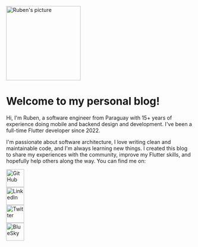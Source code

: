 <img src="images/profile.jpg" 
    alt="Ruben's picture" 
    class="center circular" 
    style="width: 200px; height: 200px;">


# Welcome to my personal blog!

Hi, I'm Ruben, a software engineer from Paraguay with 15+ years of experience doing 
mobile and backend design and development. I've been a full-time Flutter developer 
since 2022.

I'm passionate about software architecture, I love writing clean and maintainable code,
and I'm always learning new things. I created this blog to share my experiences with 
the community, improve my Flutter skills, and hopefully help others along the way.
You can find me on:


<div class="row center">
  <div class="column">
    <a href="https://github.com/rubenlop88/">
      <img src="svg/square-github-brands.svg" alt="GitHub" width="48" height="48">
    </a>
  </div>
  <div class="column">
    <a href="https://www.linkedin.com/in/rubenlop88/">
      <img src="svg/linkedin-brands-solid.svg" alt="LinkedIn" width="48" height="48">
    </a>
  </div>
  <div class="column">
    <a href="https://x.com/rubenlop88">
      <img src="svg/square-x-twitter-brands-solid.svg" alt="Twitter" width="48" height="48">
    </a>
  </div>
  <div class="column">
    <a href="https://bsky.app/profile/rubenlop88.bsky.social">
      <img src="svg/square-bluesky-brands.svg" alt="BlueSky" width="48" height="48">
    </a>
  </div>
</div>
